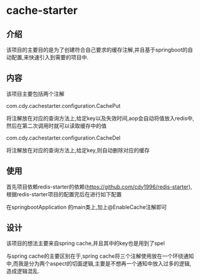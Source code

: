 # cache-starter

## 介绍

该项目的主要目的是为了创建符合自己要求的缓存注解,并且基于springboot的自动配置,来快速引入到需要的项目中.

## 内容

该项目主要包括两个注解

com.cdy.cachestarter.configuration.CachePut

将注解放在对应的查询方法上,给定key以及失效时间,aop会自动将值放入redis中,然后在第二次调用时就可以读取缓存中的值

com.cdy.cachestarter.configuration.CacheDel

将注解放在对应的查询方法上,给定key,则自动删除对应的缓存

## 使用

首先项目依赖redis-starter的依赖(https://github.com/cdy1996/redis-starter),根据redis-starter项目的配置完后在进行如下配置

在springbootApplication 的main类上,加上@EnableCache注解即可

## 设计

该项目的想法主要来自spring cache,并且其中的key也是用到了spel

与spring cache的主要区别在于,spring cache将三个注解使用放在一个环绕通知中,而我是分为两个aspect的切面逻辑,主要是不想再一个通知中放入过多的逻辑,造成逻辑混乱.

